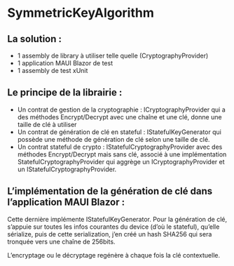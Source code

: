 # SymmetricKeyAlgorithm

## La solution :

-	1 assembly de library à utiliser telle quelle (CryptographyProvider)
-	1 application MAUI Blazor de test
-	1 assembly de test xUnit

## Le principe de la librairie :

-	Un contrat de gestion de la cryptographie : ICryptographyProvider qui a des méthodes Encrypt/Decrypt avec une chaîne et une clé, donne une taille de clé à utiliser
-	Un contrat de génération de clé en stateful : IStatefulKeyGenerator qui possède une méthode de génération de clé selon une taille de clé.
-	Un contrat stateful de crypto : IStatefulCryptographyProvider avec des méthodes Encrypt/Decrypt mais sans clé, associé à une implémentation StatefulCryptographyProvider qui aggrège un ICryptographyProvider et un IStatefulCryptographyProvider.

## L’implémentation de la génération de clé dans l’application MAUI Blazor :

Cette dernière implémente IStatefulKeyGenerator.
Pour la génération de clé, s’appuie sur toutes les infos courantes du device (d’où le stateful), qu’elle sérialize, puis de cette serialization, j’en créé un hash SHA256 qui sera tronquée vers une chaîne de 256bits.

L’encryptage ou le décryptage regénère à chaque fois la clé contextuelle.

 


